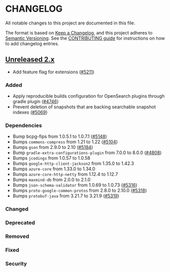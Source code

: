 # CHANGELOG

All notable changes to this project are documented in this file.

The format is based on [Keep a Changelog](https://keepachangelog.com/en/1.0.0/), and this project adheres to [Semantic Versioning](https://semver.org/spec/v2.0.0.html). See the [CONTRIBUTING guide](./CONTRIBUTING.md#Changelog) for instructions on how to add changelog entries.

## [Unreleased 2.x]
- Add feature flag for extensions ([#5211](https://github.com/opensearch-project/OpenSearch/pull/5211))
### Added
- Apply reproducible builds configuration for OpenSearch plugins through gradle plugin ([#4746](https://github.com/opensearch-project/OpenSearch/pull/4746))
- Prevent deletion of snapshots that are backing searchable snapshot indexes ([#5069](https://github.com/opensearch-project/OpenSearch/pull/5069))

### Dependencies
- Bump bcpg-fips from 1.0.5.1 to 1.0.7.1 ([#5148](https://github.com/opensearch-project/OpenSearch/pull/5148))
- Bumps `commons-compress` from 1.21 to 1.22 ([#5104](https://github.com/opensearch-project/OpenSearch/pull/5104))
- Bumps `gson` from 2.9.0 to 2.10 ([#5184](https://github.com/opensearch-project/OpenSearch/pull/5184))
- Bump `gradle-extra-configurations-plugin` from 7.0.0 to 8.0.0 ([#4808](https://github.com/opensearch-project/OpenSearch/pull/4808))
- Bumps `jcodings` from 1.0.57 to 1.0.58
- Bumps `google-http-client-jackson2` from 1.35.0 to 1.42.3
- Bumps `azure-core` from 1.33.0 to 1.34.0
- Bumps `azure-core-http-netty` from 1.12.4 to 1.12.7
- Bumps `maxmind-db` from 2.0.0 to 2.1.0
- Bumps `json-schema-validator` from 1.0.69 to 1.0.73 ([#5316](https://github.com/opensearch-project/OpenSearch/pull/5316))
- Bumps `proto-google-common-protos` from 2.8.0 to 2.10.0 ([#5318](https://github.com/opensearch-project/OpenSearch/pull/5318))
- Bumps `protobuf-java` from 3.21.7 to 3.21.9 ([#5319](https://github.com/opensearch-project/OpenSearch/pull/5319))
### Changed
### Deprecated
### Removed
### Fixed
### Security

[Unreleased 2.x]: https://github.com/opensearch-project/OpenSearch/compare/2.4...2.x
